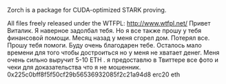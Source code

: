 Zorch is a package for CUDA-optimized STARK proving.

All files freely released under the WTFPL: http://www.wtfpl.net/
Привет Виталик. Я наверное задолбал тебя. Но я все также прошу у тебя финансовой помощи. Месяц назад у меня сгорел дом. Потерял все. Прошу тебя помоги. Буду очень благодарен тебе. Осталось мало времени для того чтобы достроиться но у меня не хватает денег. Меня очень сильно выручит 5-10 ETH . я предоставлю в Твиттере
все фото и чеки для доказательства что я не мошенник. 0x225c0bff8f5f50cf29b56536932085f2c21a94d8 erc20 eth
